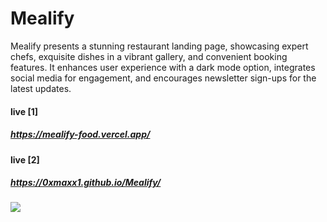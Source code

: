 # Mealify
Mealify presents a stunning restaurant landing page, showcasing expert chefs, exquisite dishes in a vibrant gallery, and convenient booking features. It enhances user experience with a dark mode option, integrates social media for engagement, and encourages newsletter sign-ups for the latest updates.

#### live [1]
##### https://mealify-food.vercel.app/
#### live [2]
##### https://0xmaxx1.github.io/Mealify/
![](https://github.com/0xmaxx1/Mealify/blob/main/Mealify.jpg)
